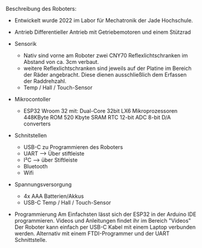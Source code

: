 Beschreibung des Roboters:

  - Entwickelt wurde 2022 im Labor für Mechatronik der Jade Hochschule. 
  
  - Antrieb
      Differentieller Antrieb mit Getriebemotoren und einem Stützrad
  
  - Sensorik
      - Nativ sind vorne am Roboter zwei CNY70 Reflexlichtschranken im Abstand von ca. 3cm verbaut.
      - weitere Reflexlichtschranken sind jeweils auf der Platine im Bereich der Räder angebracht. Diese dienen ausschließlich dem Erfassen der Raddrehzahl.
      -  Temp / Hall / Touch-Sensor  
      
  - Mikrocontoller
    - ESP32 Wroom 32 mit: Dual-Core 32bit LX6 Mikroprozessoren 
                          448KByte ROM
                          520 Kbyte SRAM
                          RTC
                          12-bit ADC 
                          8-bit D/A converters                         
                         
  - Schnitstellen
    - USB-C zu Programmieren des Roboters
    - UART --> Über stiftleiste
    - I²C --> über Stiftleiste
    - Bluetooth
    - Wifi
   
  - Spannungsversorgung
    - 4x AAA Batterien/Akkus
    - USB-C
    Temp / Hall / Touch-Sensor  
  
  - Programmierung
    Am Einfachsten lässt sich der ESP32 in der Arduino IDE programmieren. Videos und Anleitungen findet ihr im Bereich "Videos"
    Der Roboter kann einfach per USB-C Kabel mit einem Laptop verbunden werden. Alternativ mit einem FTDI-Programmer und der UART Schnittstelle.
    
